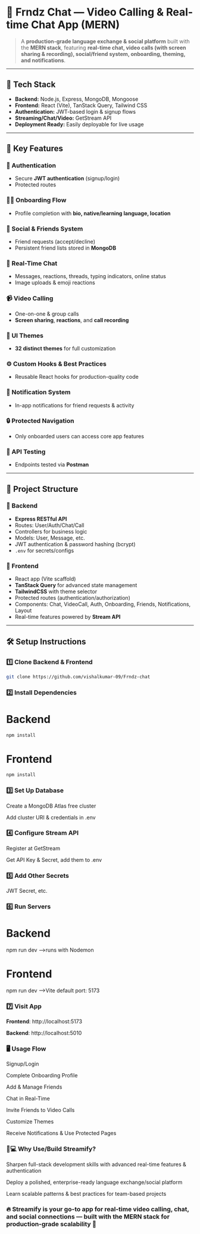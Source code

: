 # 🎥 Frndz Chat — Video Calling & Real-time Chat App (MERN)  

> A **production-grade language exchange & social platform** built with the **MERN stack**, featuring **real-time chat, video calls (with screen sharing & recording), social/friend system, onboarding, theming, and notifications**.  

---

## 🚀 Tech Stack  

- **Backend:** Node.js, Express, MongoDB, Mongoose  
- **Frontend:** React (Vite), TanStack Query, Tailwind CSS  
- **Authentication:** JWT-based login & signup flows  
- **Streaming/Chat/Video:** GetStream API  
- **Deployment Ready:** Easily deployable for live usage  

---

## 🎯 Key Features  

### 🔐 Authentication  
- Secure **JWT authentication** (signup/login)  
- Protected routes  

### 🧑‍💻 Onboarding Flow  
- Profile completion with **bio, native/learning language, location**  

### 👥 Social & Friends System  
- Friend requests (accept/decline)  
- Persistent friend lists stored in **MongoDB**  

### 💬 Real-Time Chat  
- Messages, reactions, threads, typing indicators, online status  
- Image uploads & emoji reactions  

### 📹 Video Calling  
- One-on-one & group calls  
- **Screen sharing**, **reactions**, and **call recording**  

### 🎨 UI Themes  
- **32 distinct themes** for full customization  

### ⚙️ Custom Hooks & Best Practices  
- Reusable React hooks for production-quality code  

### 🔔 Notification System  
- In-app notifications for friend requests & activity  

### 🔒 Protected Navigation  
- Only onboarded users can access core app features  

### 🧪 API Testing  
- Endpoints tested via **Postman**  
---

## 🧩 Project Structure  

### 📡 Backend  
- **Express RESTful API**  
- Routes: User/Auth/Chat/Call  
- Controllers for business logic  
- Models: User, Message, etc.  
- JWT authentication & password hashing (bcrypt)  
- `.env` for secrets/configs  

### 🎨 Frontend  
- React app (Vite scaffold)  
- **TanStack Query** for advanced state management  
- **TailwindCSS** with theme selector  
- Protected routes (authentication/authorization)  
- Components: Chat, VideoCall, Auth, Onboarding, Friends, Notifications, Layout  
- Real-time features powered by **Stream API**  

---

## 🛠️ Setup Instructions  

### 1️⃣ Clone Backend & Frontend  
```bash
git clone https://github.com/vishalkumar-09/Frndz-chat
```
### 2️⃣ Install Dependencies
# Backend
```bash
npm install
```
# Frontend
```bash
npm install
```
### 3️⃣ Set Up Database

Create a MongoDB Atlas free cluster

Add cluster URI & credentials in .env

### 4️⃣ Configure Stream API

Register at GetStream

Get API Key & Secret, add them to .env

### 5️⃣ Add Other Secrets

JWT Secret, etc.

### 6️⃣ Run Servers
# Backend
npm run dev    -->runs with Nodemon

# Frontend
npm run dev    -->Vite default port: 5173

### 7️⃣ Visit App

**Frontend**: http://localhost:5173

**Backend**: http://localhost:5010

### 🖥️ Usage Flow

Signup/Login

Complete Onboarding Profile

Add & Manage Friends

Chat in Real-Time

Invite Friends to Video Calls

Customize Themes

Receive Notifications & Use Protected Pages

### 👨💻 Why Use/Build Streamify?

Sharpen full-stack development skills with advanced real-time features & authentication

Deploy a polished, enterprise-ready language exchange/social platform

Learn scalable patterns & best practices for team-based projects

 ### 🔥 Streamify is your go-to app for real-time video calling, chat, and social connections — built with the MERN stack for production-grade scalability 🚀
